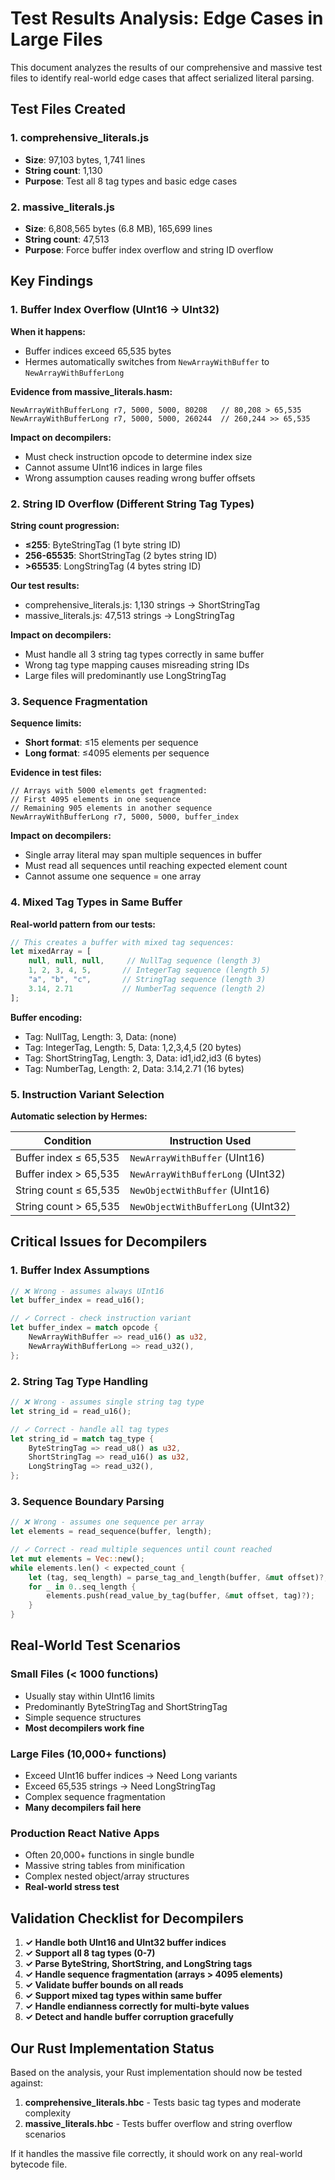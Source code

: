 # Test Results Analysis: Edge Cases in Large Files

This document analyzes the results of our comprehensive and massive test files to identify real-world edge cases that affect serialized literal parsing.

## Test Files Created

### 1. comprehensive_literals.js
- **Size**: 97,103 bytes, 1,741 lines
- **String count**: 1,130
- **Purpose**: Test all 8 tag types and basic edge cases

### 2. massive_literals.js  
- **Size**: 6,808,565 bytes (6.8 MB), 165,699 lines
- **String count**: 47,513
- **Purpose**: Force buffer index overflow and string ID overflow

## Key Findings

### 1. Buffer Index Overflow (UInt16 → UInt32)

**When it happens:**
- Buffer indices exceed 65,535 bytes
- Hermes automatically switches from `NewArrayWithBuffer` to `NewArrayWithBufferLong`

**Evidence from massive_literals.hasm:**
```
NewArrayWithBufferLong r7, 5000, 5000, 80208   // 80,208 > 65,535
NewArrayWithBufferLong r7, 5000, 5000, 260244  // 260,244 >> 65,535
```

**Impact on decompilers:**
- Must check instruction opcode to determine index size
- Cannot assume UInt16 indices in large files
- Wrong assumption causes reading wrong buffer offsets

### 2. String ID Overflow (Different String Tag Types)

**String count progression:**
- **≤255**: ByteStringTag (1 byte string ID)
- **256-65535**: ShortStringTag (2 bytes string ID)  
- **>65535**: LongStringTag (4 bytes string ID)

**Our test results:**
- comprehensive_literals.js: 1,130 strings → ShortStringTag
- massive_literals.js: 47,513 strings → LongStringTag

**Impact on decompilers:**
- Must handle all 3 string tag types correctly in same buffer
- Wrong tag type mapping causes misreading string IDs
- Large files will predominantly use LongStringTag

### 3. Sequence Fragmentation

**Sequence limits:**
- **Short format**: ≤15 elements per sequence
- **Long format**: ≤4095 elements per sequence  

**Evidence in test files:**
```
// Arrays with 5000 elements get fragmented:
// First 4095 elements in one sequence
// Remaining 905 elements in another sequence
NewArrayWithBufferLong r7, 5000, 5000, buffer_index
```

**Impact on decompilers:**
- Single array literal may span multiple sequences in buffer
- Must read all sequences until reaching expected element count
- Cannot assume one sequence = one array

### 4. Mixed Tag Types in Same Buffer

**Real-world pattern from our tests:**
```javascript
// This creates a buffer with mixed tag sequences:
let mixedArray = [
    null, null, null,     // NullTag sequence (length 3)
    1, 2, 3, 4, 5,       // IntegerTag sequence (length 5)  
    "a", "b", "c",       // StringTag sequence (length 3)
    3.14, 2.71           // NumberTag sequence (length 2)
];
```

**Buffer encoding:**
- Tag: NullTag, Length: 3, Data: (none)
- Tag: IntegerTag, Length: 5, Data: 1,2,3,4,5 (20 bytes)
- Tag: ShortStringTag, Length: 3, Data: id1,id2,id3 (6 bytes)
- Tag: NumberTag, Length: 2, Data: 3.14,2.71 (16 bytes)

### 5. Instruction Variant Selection

**Automatic selection by Hermes:**

| Condition | Instruction Used |
|-----------|-----------------|
| Buffer index ≤ 65,535 | `NewArrayWithBuffer` (UInt16) |
| Buffer index > 65,535 | `NewArrayWithBufferLong` (UInt32) |
| String count ≤ 65,535 | `NewObjectWithBuffer` (UInt16) |
| String count > 65,535 | `NewObjectWithBufferLong` (UInt32) |

## Critical Issues for Decompilers

### 1. Buffer Index Assumptions
```rust
// ❌ Wrong - assumes always UInt16
let buffer_index = read_u16();

// ✓ Correct - check instruction variant
let buffer_index = match opcode {
    NewArrayWithBuffer => read_u16() as u32,
    NewArrayWithBufferLong => read_u32(),
};
```

### 2. String Tag Type Handling
```rust
// ❌ Wrong - assumes single string tag type
let string_id = read_u16();

// ✓ Correct - handle all tag types
let string_id = match tag_type {
    ByteStringTag => read_u8() as u32,
    ShortStringTag => read_u16() as u32, 
    LongStringTag => read_u32(),
};
```

### 3. Sequence Boundary Parsing
```rust
// ❌ Wrong - assumes one sequence per array
let elements = read_sequence(buffer, length);

// ✓ Correct - read multiple sequences until count reached
let mut elements = Vec::new();
while elements.len() < expected_count {
    let (tag, seq_length) = parse_tag_and_length(buffer, &mut offset)?;
    for _ in 0..seq_length {
        elements.push(read_value_by_tag(buffer, &mut offset, tag)?);
    }
}
```

## Real-World Test Scenarios

### Small Files (< 1000 functions)
- Usually stay within UInt16 limits
- Predominantly ByteStringTag and ShortStringTag
- Simple sequence structures
- **Most decompilers work fine**

### Large Files (10,000+ functions)  
- Exceed UInt16 buffer indices → Need Long variants
- Exceed 65,535 strings → Need LongStringTag
- Complex sequence fragmentation
- **Many decompilers fail here**

### Production React Native Apps
- Often 20,000+ functions in single bundle
- Massive string tables from minification
- Complex nested object/array structures
- **Real-world stress test**

## Validation Checklist for Decompilers

1. **✓ Handle both UInt16 and UInt32 buffer indices**
2. **✓ Support all 8 tag types (0-7)**
3. **✓ Parse ByteString, ShortString, and LongString tags**
4. **✓ Handle sequence fragmentation (arrays > 4095 elements)**
5. **✓ Validate buffer bounds on all reads**
6. **✓ Support mixed tag types within same buffer**
7. **✓ Handle endianness correctly for multi-byte values**
8. **✓ Detect and handle buffer corruption gracefully**

## Our Rust Implementation Status

Based on the analysis, your Rust implementation should now be tested against:
1. **comprehensive_literals.hbc** - Tests basic tag types and moderate complexity
2. **massive_literals.hbc** - Tests buffer overflow and string overflow scenarios

If it handles the massive file correctly, it should work on any real-world bytecode file.
